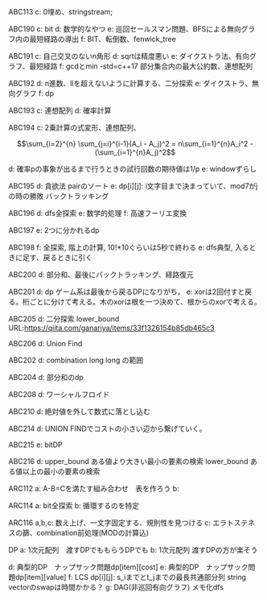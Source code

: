 ABC113
c: 0埋め、stringstream;

ABC190
c: bit
d: 数学的なやつ
e: 巡回セールスマン問題、BFSによる無向グラフ内の最短経路の導出
f: BIT、転倒数、fenwick_tree

ABC191
c: 自己交叉のないn角形
d: sqrtは精度悪い
e: ダイクストラ法、有向グラフ、最短経路
f: gcdとmin -std=c++17 部分集合内の最大公約数、連想配列

ABC192
d: n進数、llを超えないように計算する、二分探索
e: ダイクストラ、無向グラフ
f: dp

ABC193
c: 連想配列
d: 確率計算

ABC194
c: 2乗計算の式変形、連想配列、
```math
\sum_{i=2}^{n} \sum_{j=i}^{i-1}(A_i - A_j)^2
=
n\sum_{i=1}^{n}A_i^2 - (\sum_{i=1}^{n}A_j)^2
```

d: 確率pの事象が出るまで行うときの試行回数の期待値は1/p
e: windowずらし

ABC195
d: 貪欲法 pairのソート
e: dp[i][j]: i文字目まで決まっていて、mod7がjの時の勝敗 バックトラッキング

ABC196
d: dfs全探索
e: 数学的処理
f: 高速フーリエ変換

ABC197
e: 2つに分かれるdp

ABC198
f: 全探索, 階上の計算, 10!*10ぐらいは5秒で終わる
e: dfs典型, 入るときに足す、戻るときに引く

ABC200
d: 部分和、最後にバックトラッキング、経路復元

ABC201
d: dp ゲーム系は最後から戻るDPになりがち。
e: xorは2回付すと戻る。桁ごとに分けて考える。木のxorは根を一つ決めて、根からのxorで考える。

ABC205
d: 二分探索 lower_bound URL:https://qiita.com/ganariya/items/33f1326154b85db465c3

ABC206
d: Union Find

ABC202
d: combination long long の範囲

ABC204
d: 部分和のdp

ABC208
d: ワーシャルフロイド

ABC210
d: 絶対値を外して数式に落とし込む

ABC214
d: UNION FINDでコストの小さい辺から繋げていく。

ABC215
e: bitDP

ABC216
d:
upper_bound ある値より大きい最小の要素の検索
lower_bound ある値以上の最小の要素の検索

ARC112
a: A-B=Cを満たす組み合わせ　表を作ろう
b: 

ARC114
a: bit全探索
b: 循環するのを特定

ARC116
a,b,c: 数え上げ、一文字固定する、規則性を見つける
c: エラトステネスの篩、combination前処理(MODの計算込)

DP
a: 1次元配列　渡すDPでももらうDPでも
b: 1次元配列  渡すDPの方が楽そう

d: 典型的DP　ナップサック問題dp[item][cost]
e: 典型的DP　ナップサック問題dp[item][value] 
f: LCS dp[i][j]: s_iまでとt_jまでの最長共通部分列 string vectorのswapは時間かかる？
g: DAG(非巡回有向グラフ) メモ化dfs